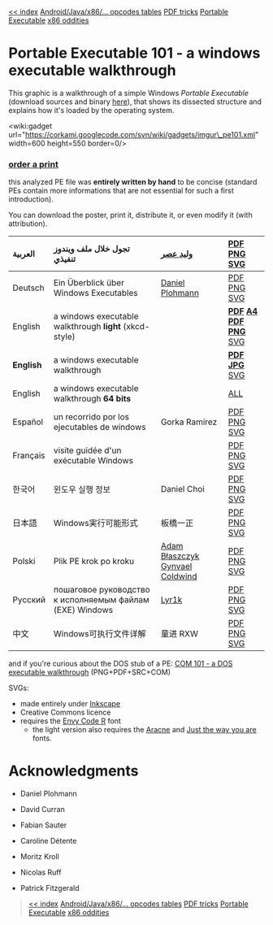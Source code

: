 [<< index](http://code.google.com/p/corkami/) [Android/Java/x86/... opcodes tables](http://opcodes.corkami.com) [PDF tricks](http://pdf.corkami.com) [Portable Executable](http://pe.corkami.com) [x86 oddities](http://x86.corkami.com)
# Portable Executable 101 - a windows executable walkthrough #

This graphic is a walkthrough of a simple Windows _Portable Executable_ (download sources and binary [here](http://corkami.googlecode.com/files/PE101.zip)), that shows its dissected structure and explains how it's loaded by the operating system.

&lt;wiki:gadget url="https://corkami.googlecode.com/svn/wiki/gadgets/imgur\_pe101.xml" width=600 height=550 border=0/&gt;

### [order a print](http://www.redbubble.com/people/ange4771) ###

this analyzed PE file was **entirely written by hand** to be concise (standard PEs contain more informations that are not essential for such a first introduction).

You can download the poster, print it, distribute it, or even modify it (with attribution).

| العربية | تجول خلال ملف ويندوز تنفيذي | [وليد عصر](https://twitter.com/#!/waleedassar) | [PDF](http://corkami.googlecode.com/files/PE101-v1AR.pdf) [PNG](http://corkami.googlecode.com/files/PE101-v1AR.png) [SVG](https://corkami.googlecode.com/svn/trunk/doc/pe101/pe101ar.svg) |
|:---------------|:---------------------------------------------------|:------------------------------------------------------|:------------------------------------------------------------------------------------------------------------------------------------------------------------------------------------------|
| Deutsch        | Ein Überblick über Windows Executables           | [Daniel Plohmann](http://pnx.tf)                      | [PDF](http://corkami.googlecode.com/files/PE101-v1DE.pdf) [PNG](http://corkami.googlecode.com/files/PE101-v1DE.png) [SVG](https://corkami.googlecode.com/svn/trunk/doc/pe101/pe101de.svg) |
| English        | a windows executable walkthrough **light** (xkcd-style) |                                                       | **[PDF](http://corkami.googlecode.com/files/PE101-v20L.pdf) [A4 PDF](http://corkami.googlecode.com/files/PE101-A4.pdf) [PNG](http://corkami.googlecode.com/files/PE101-v20L.png)** [SVG](https://corkami.googlecode.com/svn/trunk/doc/pe101/pe101l.svg) |
| **English**    | a windows executable walkthrough                   |                                                       | **[PDF](http://corkami.googlecode.com/files/PE101-v1.pdf) [JPG](http://corkami.googlecode.com/files/PE101-v1.jpg)** [SVG](https://corkami.googlecode.com/svn/trunk/doc/pe101/pe101.svg)   |
| English        | a windows executable walkthrough **64 bits**       |                                                       | [ALL](http://corkami.googlecode.com/files/pe101-64b.zip)                                                                                                                                  |
| Español       | un recorrido por los ejecutables de windows        | Gorka Ramírez                                        | [PDF](http://corkami.googlecode.com/files/PE101-v1ES.pdf) [PNG](http://corkami.googlecode.com/files/PE101-v1ES.png) [SVG](https://corkami.googlecode.com/svn/trunk/doc/pe101/pe101es.svg) |
| Français      | visite guidée d'un exécutable Windows            |                                                       | [PDF](http://corkami.googlecode.com/files/pe101-v1FR.pdf) [PNG](http://corkami.googlecode.com/files/pe101-v1FR.png) [SVG](https://corkami.googlecode.com/svn/trunk/doc/pe101/pe101fr.svg) |
| 한국어      | 윈도우 실행 정보                            | Daniel Choi                                           | [PDF](http://corkami.googlecode.com/files/PE101-v1KO.pdf) [PNG](http://corkami.googlecode.com/files/PE101-v1KO.png) [SVG](https://corkami.googlecode.com/svn/trunk/doc/pe101/pe101ko.svg) |
| 日本語      | Windows実行可能形式                          | 板橋一正                                          | [PDF](http://corkami.googlecode.com/files/PE101-v1JA.pdf) [PNG](http://corkami.googlecode.com/files/PE101-v1JA.png) [SVG](https://corkami.googlecode.com/svn/trunk/doc/pe101/pe101ja.svg) |
| Polski         | Plik PE krok po kroku                              | [Adam Błaszczyk](http://hexacorn.com/blog) [Gynvael Coldwind](http://gynvael.coldwind.pl/) | [PDF](http://corkami.googlecode.com/files/PE101-v11PL.pdf) [PNG](http://corkami.googlecode.com/files/PE101-v11PL.png) [SVG](https://corkami.googlecode.com/svn/trunk/doc/pe101/pe101pl.svg) |
| Русский | пошаговое руководство к исполняемым файлам (EXE) Windows | [Lyr1k](https://twitter.com/#!/Lyr1k)                 |  [PDF](http://corkami.googlecode.com/files/PE101-v1RU.PDF) [PNG](http://corkami.googlecode.com/files/PE101-v1RU.png) [SVG](https://corkami.googlecode.com/svn/trunk/doc/pe101/pe101ru.svg) |
| 中文         | Windows可执行文件详解                       | 童进 RXW                                            |[PDF](http://corkami.googlecode.com/files/PE101-v1ZH.PDF) [PNG](http://corkami.googlecode.com/files/PE101-v1ZH.png) [SVG](https://corkami.googlecode.com/svn/trunk/doc/pe101/pe101zh.svg)  |

and if you're curious about the DOS stub of a PE: [COM 101 - a DOS executable walkthrough](http://corkami.googlecode.com/files/com101.zip) (PNG+PDF+SRC+COM)

SVGs:
  * made entirely under [Inkscape](http://www.inkscape.org)
  * Creative Commons licence
  * requires the [Envy Code R](http://damieng.com/blog/2008/05/26/envy-code-r-preview-7-coding-font-released) font
    * the light version also requires the [Aracne](http://www.antipixel.com.ar/tipografias_aracne.html) and [Just the way you are](http://www.kimberlygeswein.com/) fonts.

# Acknowledgments #
  * Daniel Plohmann
  * David Curran
  * Fabian Sauter

  * Caroline Détente
  * Moritz Kroll
  * Nicolas Ruff
  * Patrick Fitzgerald

> [<< index](http://code.google.com/p/corkami/) [Android/Java/x86/... opcodes tables](http://opcodes.corkami.com) [PDF tricks](http://pdf.corkami.com) [Portable Executable](http://pe.corkami.com) [x86 oddities](http://x86.corkami.com)